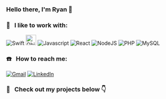 ### Hello there, I'm Ryan 🤙  

### 🔧 &nbsp; I like to work with:  

<img alt="Swift" src="https://img.shields.io/badge/swift-%23FA7343.svg?&style=for-the-badge&logo=swift&logoColor=white" /> <img alt="Objective-C" src="https://i.imgur.com/uFSl8bK.png" height=28/> <img alt="Javascript" src="https://img.shields.io/badge/javascript-%23F7DF1E.svg?&style=for-the-badge&logo=javascript&logoColor=black" /> <img alt="React" src="https://img.shields.io/badge/react%20-%2320232a.svg?&style=for-the-badge&logo=react&logoColor=%2361DAFB" /> <img alt="NodeJS" src="https://img.shields.io/badge/node.js%20-%2343853D.svg?&style=for-the-badge&logo=node.js&logoColor=white" /> <img alt="PHP" src="https://img.shields.io/badge/php-%23777BB4.svg?&style=for-the-badge&logo=php&logoColor=white" /> <img alt="MySQL" src="https://camo.githubusercontent.com/4524c09f8c821218b3c602e3e5a222ce00c290c2f87e264b40f398a6b486bd91/68747470733a2f2f696d672e736869656c64732e696f2f62616467652f6d7973716c2d2532333030303030662e7376673f267374796c653d666f722d7468652d6261646765266c6f676f3d6d7973716c266c6f676f436f6c6f723d7768697465" /> 

### ☎️ &nbsp; How to reach me: 

[<img alt="Gmail" src="https://img.shields.io/badge/gmail-D14836?&style=for-the-badge&logo=gmail&logoColor=white" />](mailto:forsyth.r@gmail.com)  [<img alt="LinkedIn" src="https://img.shields.io/badge/linkedin-%230077B5.svg?&style=for-the-badge&logo=linkedin&logoColor=white" />](https://www.linkedin.com/in/ryan-david-forsyth/) 

### 👀  &nbsp; Check out my projects below 👇	


<!--
**superturboryan/superturboryan** is a ✨ _special_ ✨ repository because its `README.md` (this file) appears on your GitHub profile.

Here are some ideas to get you started:

- 🔭 I’m currently working on ...
- 🌱 I’m currently learning ...
- 👯 I’m looking to collaborate on ...
- 🤔 I’m looking for help with ...
- 💬 Ask me about ...
- 📫 How to reach me: ...
- 😄 Pronouns: ...
- ⚡ Fun fact: ...
-->
